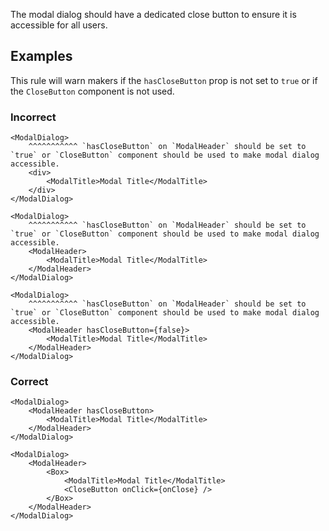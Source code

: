 The modal dialog should have a dedicated close button to ensure it is accessible for all users.

## Examples

This rule will warn makers if the `hasCloseButton` prop is not set to `true` or if the `CloseButton`
component is not used.

### Incorrect

```tsx
<ModalDialog>
	^^^^^^^^^^^ `hasCloseButton` on `ModalHeader` should be set to `true` or `CloseButton` component should be used to make modal dialog accessible.
	<div>
		<ModalTitle>Modal Title</ModalTitle>
	</div>
</ModalDialog>

<ModalDialog>
	^^^^^^^^^^^ `hasCloseButton` on `ModalHeader` should be set to `true` or `CloseButton` component should be used to make modal dialog accessible.
	<ModalHeader>
		<ModalTitle>Modal Title</ModalTitle>
	</ModalHeader>
</ModalDialog>

<ModalDialog>
	^^^^^^^^^^^ `hasCloseButton` on `ModalHeader` should be set to `true` or `CloseButton` component should be used to make modal dialog accessible.
	<ModalHeader hasCloseButton={false}>
		<ModalTitle>Modal Title</ModalTitle>
	</ModalHeader>
</ModalDialog>
```

### Correct

```tsx
<ModalDialog>
	<ModalHeader hasCloseButton>
		<ModalTitle>Modal Title</ModalTitle>
	</ModalHeader>
</ModalDialog>

<ModalDialog>
	<ModalHeader>
		<Box>
			<ModalTitle>Modal Title</ModalTitle>
			<CloseButton onClick={onClose} />
		</Box>
	</ModalHeader>
</ModalDialog>
```
